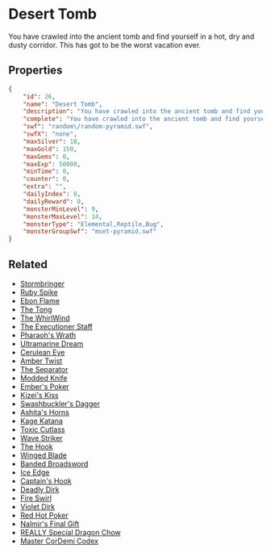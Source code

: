 # Desert Tomb

You have crawled into the ancient tomb and find yourself in a hot, dry and dusty corridor. This has got to be the worst vacation ever.

## Properties

```json
{
    "id": 26,
    "name": "Desert Tomb",
    "description": "You have crawled into the ancient tomb and find yourself in a hot, dry and dusty corridor. This has got to be the worst vacation ever.",
    "complete": "You have crawled into the ancient tomb and find yourself in a hot, dry and dusty corridor. This has got to be the worst vacation ever.",
    "swf": "random\/random-pyramid.swf",
    "swfX": "none",
    "maxSilver": 18,
    "maxGold": 150,
    "maxGems": 0,
    "maxExp": 50000,
    "minTime": 0,
    "counter": 0,
    "extra": "",
    "dailyIndex": 0,
    "dailyReward": 0,
    "monsterMinLevel": 9,
    "monsterMaxLevel": 14,
    "monsterType": "Elemental,Reptile,Bug",
    "monsterGroupSwf": "mset-pyramid.swf"
}
```

## Related

- [Stormbringer](../items/275-stormbringer.md)
- [Ruby Spike](../items/285-ruby-spike.md)
- [Ebon Flame](../items/286-ebon-flame.md)
- [The Tong](../items/287-the-tong.md)
- [The WhirlWind](../items/288-the-whirlwind.md)
- [The Executioner Staff](../items/289-the-executioner-staff.md)
- [Pharaoh's Wrath](../items/291-pharaoh-s-wrath.md)
- [Ultramarine Dream](../items/302-ultramarine-dream.md)
- [Cerulean Eye](../items/303-cerulean-eye.md)
- [Amber Twist](../items/310-amber-twist.md)
- [The Separator](../items/311-the-separator.md)
- [Modded Knife](../items/312-modded-knife.md)
- [Ember's Poker](../items/313-ember-s-poker.md)
- [Kizei's Kiss](../items/314-kizei-s-kiss.md)
- [Swashbuckler's Dagger](../items/315-swashbuckler-s-dagger.md)
- [Ashita's Horns](../items/316-ashita-s-horns.md)
- [Kage Katana](../items/334-kage-katana.md)
- [Toxic Cutlass](../items/335-toxic-cutlass.md)
- [Wave Striker](../items/336-wave-striker.md)
- [The Hook](../items/337-the-hook.md)
- [Winged Blade](../items/338-winged-blade.md)
- [Banded Broadsword](../items/350-banded-broadsword.md)
- [Ice Edge](../items/352-ice-edge.md)
- [Captain's Hook](../items/358-captain-s-hook.md)
- [Deadly Dirk](../items/362-deadly-dirk.md)
- [Fire Swirl](../items/365-fire-swirl.md)
- [Violet Dirk](../items/370-violet-dirk.md)
- [Red Hot Poker](../items/371-red-hot-poker.md)
- [Nalmir's Final Gift](../items/372-nalmir-s-final-gift.md)
- [REALLY Special Dragon Chow](../items/907-really-special-dragon-chow.md)
- [Master CorDemi Codex](../items/1423-master-cordemi-codex.md)

